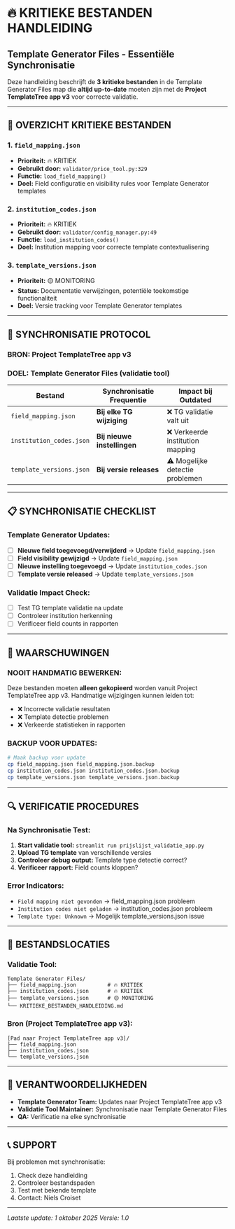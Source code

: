# 🔥 KRITIEKE BESTANDEN HANDLEIDING

## Template Generator Files - Essentiële Synchronisatie

Deze handleiding beschrijft de **3 kritieke bestanden** in de Template Generator Files map die **altijd up-to-date** moeten zijn met de **Project TemplateTree app v3** voor correcte validatie.

---

## 🎯 **OVERZICHT KRITIEKE BESTANDEN**

### 1. **`field_mapping.json`** 
- **Prioriteit:** 🔥 KRITIEK
- **Gebruikt door:** `validator/price_tool.py:329`
- **Functie:** `load_field_mapping()`
- **Doel:** Field configuratie en visibility rules voor Template Generator templates

### 2. **`institution_codes.json`**
- **Prioriteit:** 🔥 KRITIEK  
- **Gebruikt door:** `validator/config_manager.py:49`
- **Functie:** `load_institution_codes()`
- **Doel:** Institution mapping voor correcte template contextualisering

### 3. **`template_versions.json`**
- **Prioriteit:** 🟡 MONITORING
- **Status:** Documentatie verwijzingen, potentiële toekomstige functionaliteit
- **Doel:** Versie tracking voor Template Generator templates

---

## 🔄 **SYNCHRONISATIE PROTOCOL**

### **BRON:** Project TemplateTree app v3
### **DOEL:** Template Generator Files (validatie tool)

| Bestand | Synchronisatie Frequentie | Impact bij Outdated |
|---------|---------------------------|---------------------|
| `field_mapping.json` | **Bij elke TG wijziging** | ❌ TG validatie valt uit |
| `institution_codes.json` | **Bij nieuwe instellingen** | ❌ Verkeerde institution mapping |
| `template_versions.json` | **Bij versie releases** | ⚠️ Mogelijke detectie problemen |

---

## 📋 **SYNCHRONISATIE CHECKLIST**

### **Template Generator Updates:**
- [ ] **Nieuwe field toegevoegd/verwijderd** → Update `field_mapping.json`
- [ ] **Field visibility gewijzigd** → Update `field_mapping.json`
- [ ] **Nieuwe instelling toegevoegd** → Update `institution_codes.json`
- [ ] **Template versie released** → Update `template_versions.json`

### **Validatie Impact Check:**
- [ ] Test TG template validatie na update
- [ ] Controleer institution herkenning
- [ ] Verificeer field counts in rapporten

---

## 🚨 **WAARSCHUWINGEN**

### **NOOIT HANDMATIG BEWERKEN:**
Deze bestanden moeten **alleen gekopieerd** worden vanuit Project TemplateTree app v3. Handmatige wijzigingen kunnen leiden tot:
- ❌ Incorrecte validatie resultaten
- ❌ Template detectie problemen  
- ❌ Verkeerde statistieken in rapporten

### **BACKUP VOOR UPDATES:**
```bash
# Maak backup voor update
cp field_mapping.json field_mapping.json.backup
cp institution_codes.json institution_codes.json.backup
cp template_versions.json template_versions.json.backup
```

---

## 🔍 **VERIFICATIE PROCEDURES**

### **Na Synchronisatie Test:**
1. **Start validatie tool:** `streamlit run prijslijst_validatie_app.py`
2. **Upload TG template** van verschillende versies
3. **Controleer debug output:** Template type detectie correct?
4. **Verificeer rapport:** Field counts kloppen?

### **Error Indicators:**
- `Field mapping niet gevonden` → field_mapping.json probleem
- `Institution codes niet geladen` → institution_codes.json probleem  
- `Template type: Unknown` → Mogelijk template_versions.json issue

---

## 📁 **BESTANDSLOCATIES**

### **Validatie Tool:**
```
Template Generator Files/
├── field_mapping.json          # 🔥 KRITIEK
├── institution_codes.json      # 🔥 KRITIEK  
├── template_versions.json      # 🟡 MONITORING
└── KRITIEKE_BESTANDEN_HANDLEIDING.md
```

### **Bron (Project TemplateTree app v3):**
```
[Pad naar Project TemplateTree app v3]/
├── field_mapping.json
├── institution_codes.json
└── template_versions.json
```

---

## 🤝 **VERANTWOORDELIJKHEDEN**

- **Template Generator Team:** Updates naar Project TemplateTree app v3
- **Validatie Tool Maintainer:** Synchronisatie naar Template Generator Files
- **QA:** Verificatie na elke synchronisatie

---

## 📞 **SUPPORT**

Bij problemen met synchronisatie:
1. Check deze handleiding
2. Controleer bestandspaden
3. Test met bekende template  
4. Contact: Niels Croiset

---

*Laatste update: 1 oktober 2025*
*Versie: 1.0*